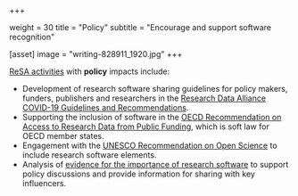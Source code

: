  +++

weight = 30
title = "Policy"
subtitle = "Encourage and support software recognition"

[asset]
image = "writing-828911_1920.jpg"
+++

[ReSA activities](https://www.researchsoft.org/taskforces/) with **policy** impacts include:

* Development of research software sharing guidelines for policy makers, funders, publishers and researchers in the [Research Data Alliance COVID-19 Guidelines and Recommendations](https://www.rd-alliance.org/group/rda-covid19-rda-covid19-omics-rda-covid19-epidemiology-rda-covid19-clinical-rda-covid19-1).
* Supporting the inclusion of software in the [OECD Recommendation on Access to Research Data from Public Funding](https://www.oecd.org/sti/recommendation-access-to-research-data-from-public-funding.htm), which is soft law for OECD member states.
* Engagement with the [UNESCO Recommendation on Open Science](https://en.unesco.org/science-sustainable-future/open-science/consultation) to include research software elements. 
* Analysis of [evidence for the importance of research software](https://www.researchsoft.org/taskforces/) to support policy discussions and provide information for sharing with key influencers.
